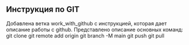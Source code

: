 ## Инструкция по GIT

Добавлена ветка work_with_github с инструкцией, которая дает описание работы с github. Представлено описание основных команд:
git clone
git remote add origin
git branch -M main
git push
git pull